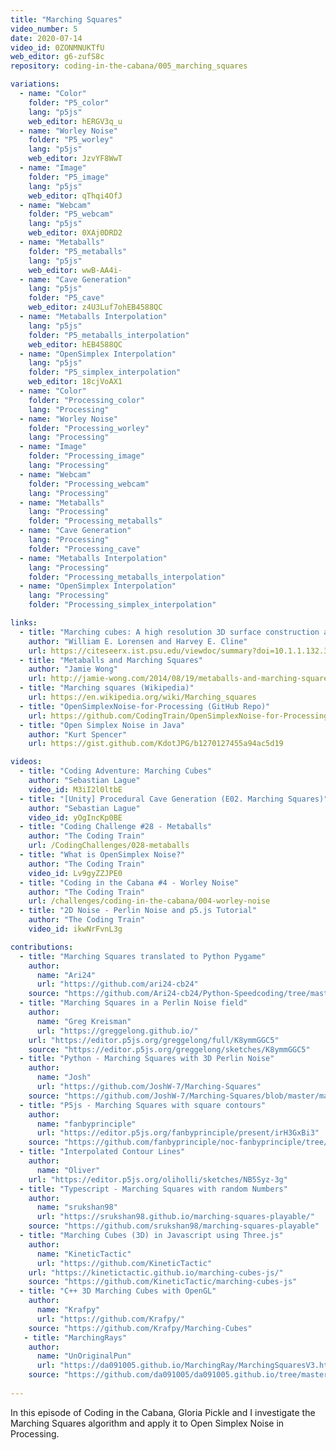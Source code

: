 ```yaml
---
title: "Marching Squares"
video_number: 5
date: 2020-07-14
video_id: 0ZONMNUKTfU
web_editor: g6-zufS8c
repository: coding-in-the-cabana/005_marching_squares

variations:
  - name: "Color"
    folder: "P5_color"
    lang: "p5js"
    web_editor: hERGV3q_u
  - name: "Worley Noise"
    folder: "P5_worley"
    lang: "p5js"
    web_editor: JzvYF8WwT
  - name: "Image"
    folder: "P5_image"
    lang: "p5js"
    web_editor: qThqi4OfJ
  - name: "Webcam"
    folder: "P5_webcam"
    lang: "p5js"
    web_editor: 0XAj0DRD2
  - name: "Metaballs"
    folder: "P5_metaballs"
    lang: "p5js"
    web_editor: wwB-AA4i-
  - name: "Cave Generation"
    lang: "p5js"
    folder: "P5_cave"
    web_editor: z4U3Luf7ohEB4588QC
  - name: "Metaballs Interpolation"
    lang: "p5js"
    folder: "P5_metaballs_interpolation"
    web_editor: hEB4588QC
  - name: "OpenSimplex Interpolation"
    lang: "p5js"
    folder: "P5_simplex_interpolation"
    web_editor: 18cjVoAX1
  - name: "Color"
    folder: "Processing_color"
    lang: "Processing"
  - name: "Worley Noise"
    folder: "Processing_worley"
    lang: "Processing"
  - name: "Image"
    folder: "Processing_image"
    lang: "Processing"
  - name: "Webcam"
    folder: "Processing_webcam"
    lang: "Processing"
  - name: "Metaballs"
    lang: "Processing"
    folder: "Processing_metaballs"
  - name: "Cave Generation"
    lang: "Processing"
    folder: "Processing_cave"
  - name: "Metaballs Interpolation"
    lang: "Processing"
    folder: "Processing_metaballs_interpolation"
  - name: "OpenSimplex Interpolation"
    lang: "Processing"
    folder: "Processing_simplex_interpolation"

links:
  - title: "Marching cubes: A high resolution 3D surface construction algorithm"
    author: "William E. Lorensen and Harvey E. Cline"
    url: https://citeseerx.ist.psu.edu/viewdoc/summary?doi=10.1.1.132.3930
  - title: "Metaballs and Marching Squares"
    author: "Jamie Wong"
    url: http://jamie-wong.com/2014/08/19/metaballs-and-marching-squares/
  - title: "Marching squares (Wikipedia)"
    url: https://en.wikipedia.org/wiki/Marching_squares
  - title: "OpenSimplexNoise-for-Processing (GitHub Repo)"
    url: https://github.com/CodingTrain/OpenSimplexNoise-for-Processing
  - title: "Open Simplex Noise in Java"
    author: "Kurt Spencer"
    url: https://gist.github.com/KdotJPG/b1270127455a94ac5d19

videos:
  - title: "Coding Adventure: Marching Cubes"
    author: "Sebastian Lague"
    video_id: M3iI2l0ltbE
  - title: "[Unity] Procedural Cave Generation (E02. Marching Squares)"
    author: "Sebastian Lague"
    video_id: yOgIncKp0BE
  - title: "Coding Challenge #28 - Metaballs"
    author: "The Coding Train"
    url: /CodingChallenges/028-metaballs
  - title: "What is OpenSimplex Noise?"
    author: "The Coding Train"
    video_id: Lv9gyZZJPE0
  - title: "Coding in the Cabana #4 - Worley Noise"
    author: "The Coding Train"
    url: /challenges/coding-in-the-cabana/004-worley-noise
  - title: "2D Noise - Perlin Noise and p5.js Tutorial"
    author: "The Coding Train"
    video_id: ikwNrFvnL3g

contributions:
  - title: "Marching Squares translated to Python Pygame"
    author:
      name: "Ari24"
      url: "https://github.com/ari24-cb24"
    source: "https://github.com/Ari24-cb24/Python-Speedcoding/tree/master/MarchingSquares"
  - title: "Marching Squares in a Perlin Noise field"
    author:
      name: "Greg Kreisman"
      url: "https://greggelong.github.io/"
    url: "https://editor.p5js.org/greggelong/full/K8ymmGGC5"
    source: "https://editor.p5js.org/greggelong/sketches/K8ymmGGC5"
  - title: "Python - Marching Squares with 3D Perlin Noise"
    author:
      name: "Josh"
      url: "https://github.com/JoshW-7/Marching-Squares"
    source: "https://github.com/JoshW-7/Marching-Squares/blob/master/main.py"
  - title: "P5js - Marching Squares with square contours"
    author:
      name: "fanbyprinciple"
      url: "https://editor.p5js.org/fanbyprinciple/present/irH3GxBi3"
    source: "https://github.com/fanbyprinciple/noc-fanbyprinciple/tree/master/extra_projects/contour_dominos"
  - title: "Interpolated Contour Lines"
    author:
      name: "Oliver"
    url: "https://editor.p5js.org/oliholli/sketches/NB5Syz-3g"
  - title: "Typescript - Marching Squares with random Numbers"
    author:
      name: "srukshan98"
      url: "https://srukshan98.github.io/marching-squares-playable/"
    source: "https://github.com/srukshan98/marching-squares-playable"
  - title: "Marching Cubes (3D) in Javascript using Three.js"
    author:
      name: "KineticTactic"
      url: "https://github.com/KineticTactic"
    url: "https://kinetictactic.github.io/marching-cubes-js/"
    source: "https://github.com/KineticTactic/marching-cubes-js"
  - title: "C++ 3D Marching Cubes with OpenGL"
    author:
      name: "Krafpy"
      url: "https://github.com/Krafpy/"
    source: "https://github.com/Krafpy/Marching-Cubes"
   - title: "MarchingRays"
    author:
      name: "UnOriginalPun"
      url: "https://da091005.github.io/MarchingRay/MarchingSquaresV3.html"
    source: "https://github.com/da091005/da091005.github.io/tree/master/MarchingRay"
    
---
```

In this episode of Coding in the Cabana, Gloria Pickle and I investigate the Marching Squares algorithm and apply it to Open Simplex Noise in Processing.
